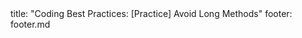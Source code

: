 <frontmatter>
title: "Coding Best Practices: [Practice] Avoid Long Methods"
footer: footer.md
</frontmatter>

<include src="navbar.md" boilerplate />

<include src="unit-inPage-asFlat.md" boilerplate />